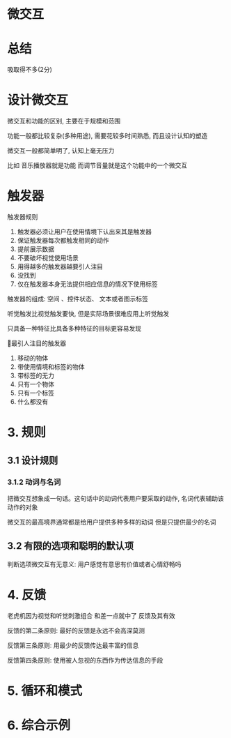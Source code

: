 # 微交互

# 总结

吸取得不多(2分)

# 设计微交互

微交互和功能的区别, 主要在于规模和范围

功能一般都比较复杂(多种用途), 需要花较多时间熟悉, 而且设计认知的塑造

微交互一般都简单明了, 认知上毫无压力

比如 音乐播放器就是功能 而调节音量就是这个功能中的一个微交互

# 触发器

触发器规则

1. 触发器必须让用户在使用情境下认出来其是触发器
2. 保证触发器每次都触发相同的动作
3. 提前展示数据
4. 不要破坏视觉使用场景
5. 用得越多的触发器越要引人注目
6. 没找到
7. 仅在触发器本身无法提供相应信息的情况下使用标签

触发器的组成: 空间 、控件状态、 文本或者图示标签

听觉触发比视觉触发要快, 但是实际场景很难应用上听觉触发

只具备一种特征比具备多种特征的目标更容易发现

最引人注目的触发器

1. 移动的物体
2. 带使用情境和标签的物体
3. 带标签的无力
4. 只有一个物体
5. 只有一个标签
6. 什么都没有

# 3. 规则

## 3.1 设计规则

### 3.1.2 动词与名词

把微交互想象成一句话。这句话中的动词代表用户要采取的动作, 名词代表辅助该动作的对象

微交互的最高境界通常都是给用户提供多种多样的动词 但是只提供最少的名词

## 3.2 有限的选项和聪明的默认项

判断选项微交互有无意义: 用户感觉有意思有价值或者心情舒畅吗

# 4. 反馈

老虎机因为视觉和听觉刺激组合 和差一点就中了 反馈及其有效

反馈的第二条原则: 最好的反馈是永远不会高深莫测

反馈第三条原则: 用最少的反馈传达最丰富的信息

反馈第四条原则: 使用被人忽视的东西作为传达信息的手段

# 5. 循环和模式

# 6. 综合示例





 